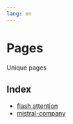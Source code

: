```yaml
---
lang: en
---
```

# Pages
Unique pages

## Index
- [flash attention](pages/flash-attention.md)
- [mistral-company](mistral-company.md)

